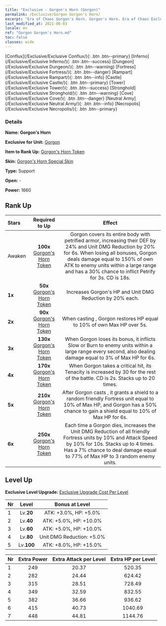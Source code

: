 ```yaml
---
title: "Exclusive - Gorgon's Horn (Gorgon)"
permalink: /Exclusive/Gorgon Gorgon's Horn/
excerpt: "Era of Chaos Gorgon's Horn. Gorgon's Horn. Era of Chaos Exclusive Gorgon's Horn. Gorgon Exclusive."
last_modified_at: 2021-06-03
locale: en
ref: "Gorgon Gorgon's Horn.md"
toc: false
classes: wide
---
```

 [Conflux](/Exclusive/Exclusive Conflux/){: .btn .btn--primary} [Inferno](/Exclusive/Exclusive Inferno/){: .btn .btn--success} [Dungeon](/Exclusive/Exclusive Dungeon/){: .btn .btn--warning} [Fortress](/Exclusive/Exclusive Fortress/){: .btn .btn--danger} [Rampart](/Exclusive/Exclusive Rampart/){: .btn .btn--info} [Castle](/Exclusive/Exclusive Castle/){: .btn .btn--primary} [Tower](/Exclusive/Exclusive Tower/){: .btn .btn--success} [Stronghold](/Exclusive/Exclusive Stronghold/){: .btn .btn--warning} [Cove](/Exclusive/Exclusive Cove/){: .btn .btn--danger} [Neutral Army](/Exclusive/Exclusive Neutral Army/){: .btn .btn--info} [Necropolis](/Exclusive/Exclusive Necropolis/){: .btn .btn--primary} 

### Details
 **Name: Gorgon's Horn** 

 **Exclusive for Unit:** [Gorgon](/units/Gorgon/) 

 **Item to Rank Up:** [Gorgon's Horn Token](/Items/con_995/)

 **Skin:** [Gorgon's Horn Special Skin](/Items/con_663/)

 **Type:** Support

 **Open:** -

 **Power:** 1660

## Rank Up

  |     Stars    |  Required to Up | Effect |
  |:-------------|:---------------:|:---------------:|
  |  Awaken  | **100x** [Gorgon's Horn Token](/Items/con_995/) | <Petrified Armor> Gorgon covers its entire body with petrified armor, increasing their DEF by 24% and Unit DMG Reduction by 20% for 6s. When losing all bonuses, Gorgon deals damage equal to 150% of own ATK to enemy units within a large range and has a 30% chance to inflict Petrify for 3s. CD is 18s. |
  | **1x** <i class="fas fa-star"/> | **50x** [Gorgon's Horn Token](/Items/con_995/) | Increases Gorgon's HP and Unit DMG Reduction by 20% each. |
  | **2x** <i class="fas fa-star"/> | **90x** [Gorgon's Horn Token](/Items/con_995/) | When casting <Petrified Armor>, Gorgon restores HP equal to 10% of own Max HP over 5s. |
  | **3x** <i class="fas fa-star"/> | **130x** [Gorgon's Horn Token](/Items/con_995/) | <Tectonic Fission> When Gorgon loses its <Petrified Armor> bonus, it inflicts Slow or Burn to enemy units within a large range every second, also dealing damage equal to 3% of Max HP for 6s. |
  | **4x** <i class="fas fa-star"/> | **170x** [Gorgon's Horn Token](/Items/con_995/) | When Gorgon takes a critical hit, its Tenacity is increased by 30 for the rest of the battle. CD is 2s. Stacks up to 20 times. |
  | **5x** <i class="fas fa-star"/> | **210x** [Gorgon's Horn Token](/Items/con_995/) | After Gorgon casts <Petrified Armor>, it grants a shield to a random friendly Fortress unit equal to 10% of Max HP, and Gorgon has a 50% chance to gain a shield equal to 10% of Max HP for 6s. |
  | **6x** <i class="fas fa-star"/> | **250x** [Gorgon's Horn Token](/Items/con_995/) | Each time a Gorgon dies, increases the Unit DMG Reduction of all friendly Fortress units by 10% and Attack Speed by 10% for 10s. Stacks up to 4 times. Has a 7% chance to deal damage equal to 77% of Max HP to 3 random enemy units. |


## Level Up
 **Exclusive Level Upgrade:** [Exclusive Upgrade Cost Per Level](/Exclusive/ExclusiveUpgradeCostPerLevel/)

  |  Nr  |   Level  | Bonus at Level |
  |:-----|:--------:|:--------------:|
  | 1 | Lv.**20** | ATK: +3.0%, HP: +5.0% |
  | 2 | Lv.**40** | ATK: +5.0%, HP: +10.0% |
  | 3 | Lv.**60** | ATK: +5.0%, HP: +10.0% |
  | 4 | Lv.**80** | Unit DMG Reduction: +5.0% |
  | 5 | Lv.**100** | ATK: +8.0%, HP: +15.0% |


  |  Nr  |  Extra Power | Extra Attack per Level | Extra HP per Level |
  |:-----|:--------:|:--------:|:--------:|
  | 1 | 249 | 20.37 | 520.35 |
  | 2 | 282 | 24.44 | 624.42 |
  | 3 | 315 | 28.51 | 728.49 |
  | 4 | 349 | 32.59 | 832.55 |
  | 5 | 382 | 36.66 | 936.62 |
  | 6 | 415 | 40.73 | 1040.69 |
  | 7 | 448 | 44.81 | 1144.76 |


